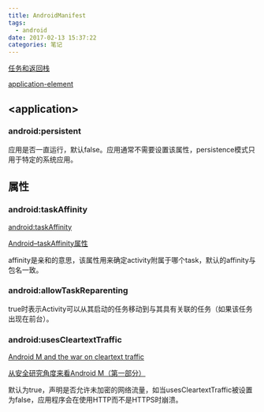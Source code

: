 ```yaml
---
title: AndroidManifest
tags:
  - android
date: 2017-02-13 15:37:22
categories: 笔记
---
```


[任务和返回栈](https://developer.android.google.cn/guide/components/tasks-and-back-stack.html)

[application-element](https://developer.android.com/guide/topics/manifest/application-element.html)

## \<application\>

### android:persistent

应用是否一直运行，默认false。应用通常不需要设置该属性，persistence模式只用于特定的系统应用。

## 属性

### android:taskAffinity

[android:taskAffinity](https://developer.android.com/guide/topics/manifest/activity-element.html#aff)

[Android–taskAffinity属性](http://www.androidchina.net/2649.html)

affinity是亲和的意思，该属性用来确定activity附属于哪个task，默认的affinity与包名一致。



### android:allowTaskReparenting

true时表示Activity可以从其启动的任务移动到与其具有关联的任务（如果该任务出现在前台）。

### android:usesCleartextTraffic

[Android M and the war on cleartext traffic](https://koz.io/android-m-and-the-war-on-cleartext-traffic/)

[从安全研究角度来看Android M（第一部分）](http://www.hackdig.com/07/hack-24372.htm)

默认为true，声明是否允许未加密的网络流量，如当usesCleartextTraffic被设置为false，应用程序会在使用HTTP而不是HTTPS时崩溃。

